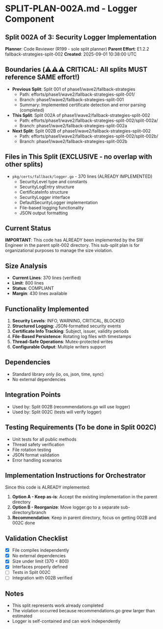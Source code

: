 # SPLIT-PLAN-002A.md - Logger Component

## Split 002A of 3: Security Logger Implementation
**Planner**: Code Reviewer (R199 - sole split planner)
**Parent Effort**: E1.2.2 fallback-strategies-split-002
**Created**: 2025-09-01 10:38:00 UTC

<!-- ⚠️ ORCHESTRATOR METADATA PLACEHOLDER - DO NOT REMOVE ⚠️ -->
<!-- The orchestrator will add infrastructure metadata below: -->
<!-- WORKING_DIRECTORY, BRANCH, REMOTE, BASE_BRANCH, etc. -->
<!-- SW Engineers MUST read this metadata to navigate to the correct directory -->
<!-- END PLACEHOLDER -->

## Boundaries (⚠️⚠️⚠️ CRITICAL: All splits MUST reference SAME effort!)
- **Previous Split**: Split 001 of phase1/wave2/fallback-strategies
  - Path: efforts/phase1/wave2/fallback-strategies-split-001/
  - Branch: phase1/wave2/fallback-strategies-split-001
  - Summary: Implemented certificate detection and error parsing (completed)
- **This Split**: Split 002A of phase1/wave2/fallback-strategies-split-002
  - Path: efforts/phase1/wave2/fallback-strategies-split-002/split-002a/
  - Branch: phase1/wave2/fallback-strategies-split-002a
- **Next Split**: Split 002B of phase1/wave2/fallback-strategies-split-002
  - Path: efforts/phase1/wave2/fallback-strategies-split-002/split-002b/
  - Branch: phase1/wave2/fallback-strategies-split-002b

## Files in This Split (EXCLUSIVE - no overlap with other splits)
- `pkg/certs/fallback/logger.go` - 370 lines (ALREADY IMPLEMENTED)
  - SecurityLevel type and constants
  - SecurityLogEntry structure
  - CertificateInfo structure
  - SecurityLogger interface
  - DefaultSecurityLogger implementation
  - File-based logging functionality
  - JSON output formatting

## Current Status
**IMPORTANT**: This code has ALREADY been implemented by the SW Engineer in the parent split-002 directory.
This sub-split plan is for organizational purposes to manage the size violation.

## Size Analysis
- **Current Lines**: 370 lines (verified)
- **Limit**: 800 lines
- **Status**: COMPLIANT
- **Margin**: 430 lines available

## Functionality Implemented
1. **Security Levels**: INFO, WARNING, CRITICAL, BLOCKED
2. **Structured Logging**: JSON-formatted security events
3. **Certificate Info Tracking**: Subject, issuer, validity periods
4. **File-Based Persistence**: Rotating log files with timestamps
5. **Thread-Safe Operations**: Mutex-protected writes
6. **Configurable Output**: Multiple writers support

## Dependencies
- Standard library only (io, os, json, time, sync)
- No external dependencies

## Integration Points
- Used by: Split 002B (recommendations.go will use logger)
- Used by: Split 002C (tests will verify logger)

## Testing Requirements (To be done in Split 002C)
- Unit tests for all public methods
- Thread safety verification
- File rotation testing
- JSON format validation
- Error handling scenarios

## Implementation Instructions for Orchestrator
Since this code is ALREADY implemented:
1. **Option A - Keep as-is**: Accept the existing implementation in the parent directory
2. **Option B - Reorganize**: Move logger.go to a separate sub-directory/branch
3. **Recommendation**: Keep in parent directory, focus on getting 002B and 002C done

## Validation Checklist
- [x] File compiles independently
- [x] No external dependencies
- [x] Size under limit (370 < 800)
- [x] Interfaces properly defined
- [ ] Tests in Split 002C
- [ ] Integration with 002B verified

## Notes
- This split represents work already completed
- The violation occurred because recommendations.go grew larger than estimated
- Logger is self-contained and can work independently